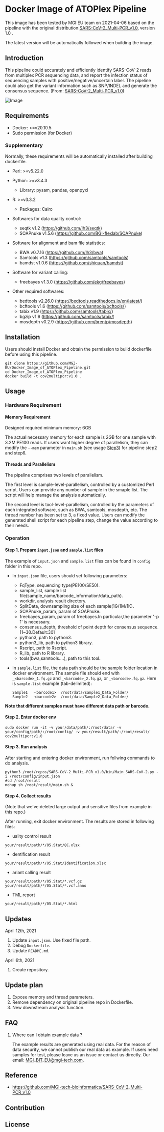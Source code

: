 # Docker Image of ATOPlex Pipeline

This image has been tested by MGI EU team on 2021-04-06 based on the pipeline with the original distribution [SARS-CoV-2_Multi-PCR_v1.0](https://github.com/MGI-tech-bioinformatics/SARS-CoV-2_Multi-PCR_v1.0), version 1.0 .

The latest version will be automatically followed when building the image.

## Introduction

This pipeline could accurately and efficiently identify SARS-CoV-2 reads from multiplex PCR sequencing data, and report the infection status of sequencing samples with positive/negative/uncertain label. The pipeline could also get the variant information such as SNP/INDEL and generate the consensus sequence. (From: [SARS-CoV-2_Multi-PCR_v1.0](https://github.com/MGI-tech-bioinformatics/SARS-CoV-2_Multi-PCR_v1.0))

![Image](https://github.com/MGI-EU/Docker_Image_of_ATOPlex_Pipeline/blob/main/assets/Pipeline.png)

## Requirements

- Docker: >=v20.10.5
- Sudo permission (for Docker)

### Supplementary

Normally, these requirements will be automatically installed after building dockerfile.

- Perl: >=v5.22.0
- Python: >=v3.4.3
  - Library: pysam, pandas, openpyxl
- R: >=v3.3.2
  - Packages: Cairo

- Softwares for data quality control:
  - seqtk v1.2 (<https://github.com/lh3/seqtk>)
  - SOAPnuke v1.5.6 (<https://github.com/BGI-flexlab/SOAPnuke>)

- Software for alignment and bam file statistics:
  - BWA v0.7.16 (<https://github.com/lh3/bwa>)
  - Samtools v1.3 (<https://github.com/samtools/samtools>)
  - bamdst v1.0.6 (<https://github.com/shiquan/bamdst>)

- Software for variant calling:
  - freebayes v1.3.0 (<https://github.com/ekg/freebayes>)

- Other required softwares:
  - bedtools v2.26.0 (<https://bedtools.readthedocs.io/en/latest/>)
  - bcftools v1.6 (<https://github.com/samtools/bcftools/>)
  - tabix v1.9 (<https://github.com/samtools/tabix/>)
  - bgzip v1.9 (<https://github.com/samtools/tabix/>)
  - mosdepth v0.2.9 (<https://github.com/brentp/mosdepth>)

## Installation

Users should install Docker and obtain the permission to build dockerfile before using this pipeline.

```shell
git clone https://github.com/MGI-EU/Docker_Image_of_ATOPlex_Pipeline.git
cd Docker_Image_of_ATOPlex_Pipeline
docker build -t cov2multipcr:v1.0 .
```

## Usage

### Hardware Requirement

#### Memory Requirement

Designed required minimum memory: 6GB

The actual necessary memory for each sample is 2GB for one sample with 3.2M PE100 reads. If users want higher degree of parallelism, they can modify the `--mem` parameter in `main.sh` (see usage [Step3](#step-3-run-analysis)) for pipeline step2 and step6.

#### Threads and Parallelism

The pipeline comprises two levels of parallelism.

The first level is sample-level-parallelism, controlled by a customized Perl script. Users can provide any number of sample in the smaple list. The script will help manage the analysis automatically.

The second level is tool-level-parallelism, controlled by the parameters of each integrated software, such as BWA, samtools, mosdepth, etc. The thread number has been set to 3, a fixed value. Users can modify the generated shell script for each pipeline step, change the value according to their needs.

### Operation

#### Step 1. Prepare `input.json` and `sample.list` files

The example of `input.json` and `sample.list` files can be found in `config` folder in this repo.

- In `input.json` file, users should set following parameters:
  - FqType, sequencing type(PE100/SE50).
  - sample_list, sample list file(sample_name/barcode_information/data_path).
  - workdir, analysis result directory.
  - SplitData, downsampling size of each sample(1G/1M/1K).
  - SOAPnuke_param, param of SOAPnuke.
  - freebayes_param, param of freebayes.In particular,the parameter '-p 1' is necessary.
  - consensus_depth, threshold of point depth for consensus sequence.[1~30.Default:30]
  - python3, path to python3.
  - python3_lib, path to python3 library.
  - Rscript, path to Rscript.
  - R_lib, path to R library.
  - tools(bwa,samtools....), path to this tool.

- In `sample.list` file, the data path should be the sample folder location in docker environment. The sample file should end with `_<barcode>_1.fq.gz` and `_<barcode>_2.fq.gz`, or `_<barcode>.fq.gz`. Here is `sample.list` example (tab-delimited):

  ```Text
  Sample1	<barcode1>	/root/data/sample1_Data_Folder/
  Sample2	<barcode2>	/root/data/Sample2_Data_Folder/
  ```

**Note that different samples must have different data path or barcode.**

#### Step 2. Enter docker env

```shell
sudo docker run -it -v your/data/path/:/root/data/ -v your/config/path/:/root/config/ -v your/result/path/:/root/result/ cov2multipcr:v1.0
```

#### Step 3. Run analysis

After starting and entering docker environment, run follwing commands to do analysis.

```shell
python3 /root/repos/SARS-CoV-2_Multi-PCR_v1.0/bin/Main_SARS-CoV-2.py -i /root/config/input.json
#cd /root/result
nohup sh /root/result/main.sh &
```

#### Step 4. Collect results

(Note that we've deleted large output and sensitive files from example in this repo.)

After running, exit docker environment. The results are stored in following files:

- uality control result

```text
your/result/path/*/05.Stat/QC.xlsx
```

- dentification result

```text
your/result/path/*/05.Stat/Identification.xlsx
```

- ariant calling result

```text
your/result/path/*/05.Stat/*.vcf.gz
your/result/path/*/05.Stat/*.vcf.anno
```

- TML report

```text
your/result/path/*/05.Stat/*.html
```

## Updates

April 12th, 2021

1. Update `input.json`. Use fixed file path.
2. Debug `Dockerfile`.
3. Update `README.md`.

April 6th, 2021

1. Create repository.

## Update plan

1. Expose memory and thread parameters.
2. Remove dependency on original pipeline repo in Dockerfile.
3. New downstream analysis function.

## FAQ

1. Where can I obtain example data ?
  
    The example results are generated using real data. For the reason of data security, we cannot publish our real data as example. If users need samples for test, please leave us an issue or contact us directly. Our email: <MGI_BIT_EU@mgi-tech.com>.

## Reference

- <https://github.com/MGI-tech-bioinformatics/SARS-CoV-2_Multi-PCR_v1.0>

## Contribution

## License
